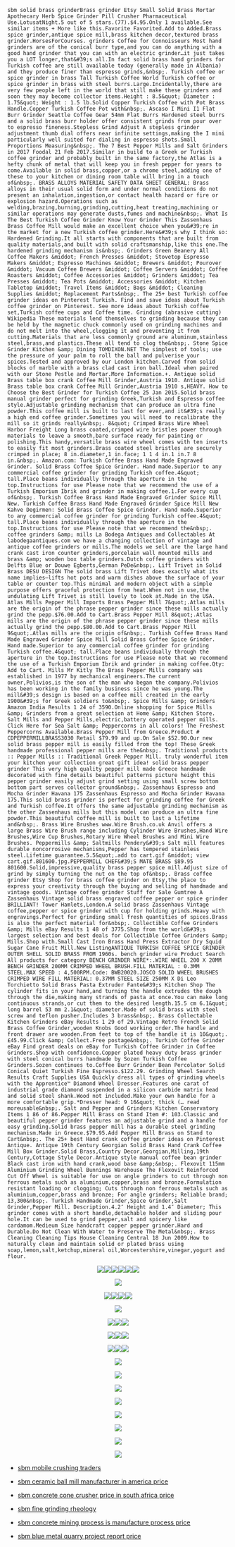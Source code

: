 
```
sbm solid brass grinderBrass grinder Etsy Small Solid Brass Mortar Apothecary Herb Spice Grinder Pill Crusher Pharmaceutical Use.LotusatNight.5 out of 5 stars.(77).$4.95.Only 1 available.See similar items + More like this.Favorite Favorited.Add to Added.Brass spice grinder,antique spice mill,brass kitchen decor,textured brass grinder.HorsesForCourses. grinders Coffee for Connoisseurs Most hand grinders are of the conical burr type,and you can do anything with a good hand grinder that you can with an electric grinder…it just takes you a LOT longer,that&#39;s all.In fact solid brass hand grinders for Turkish coffee are still available today (generally made in Albania) and they produce finer than espresso grinds,&nbsp;. Turkish coffee or spice grinder in brass Tall Turkish Coffee World Turkish coffee or spice grinder in brass with steel burrs.Large.Incidentally,there are very few people left in the world that still make these grinders and soon they may become collector items.Height : 8.5&quot; Diameter : 1.75&quot; Weight : 1.5 lb.Solid Copper Turkish Coffee with Pot Brass Handle.Copper Turkish Coffee Pot with&nbsp;. Ascaso I Mini I1 Flat Burr Grinder Seattle Coffee Gear 54mm Flat Burrs Hardened steel burrs and a solid brass burr holder offer consistent grinds from pour over to espresso fineness.Stepless Grind Adjust A stepless grinder adjustment thumb dial offers near infinite settings,making the I mini particularly well suited for dialing in espresso shots.Small Proportions Measuring&nbsp;. The 7 Best Pepper Mills and Salt Grinders in 2017 Foodal 21 Feb 2017.Similar in build to a Greek or Turkish coffee grinder and probably built in the same factory,the Atlas is a hefty chunk of metal that will keep you in fresh pepper for years to come.Available in solid brass,copper,or a chrome steel,adding one of these to your kitchen or dining room table will bring in a touch of&nbsp;. BRASS ALLOYS MATERIAL SAFETY DATA SHEET GENERAL: Brass alloys in their usual solid form and under normal conditions do not present an inhalation,ingestion,or contact health hazard or fire or explosion hazard.Operations such as welding,brazing,burning,grinding,cutting,heat treating,machining or similar operations may generate dusts,fumes and machine&nbsp;. What Is The Best Turkish Coffee Grinder Know Your Grinder This Zassenhaus Brass Coffee Mill would make an excellent choice when you&#39;re in the market for a new Turkish coffee grinder.Here&#39;s why I think so: Hardened Grinding.It all starts with components that are built from quality materials,and built with solid craftsmanship,like this one.The hardened grinding mechanism is&nbsp;. Grinders Green Beanery All Coffee Makers &middot; French Presses &middot; Stovetop Espresso Makers &middot; Espresso Machines &middot; Brewers &middot; Pourover &middot; Vacuum Coffee Brewers &middot; Coffee Servers &middot; Coffee Roasters &middot; Coffee Accessories &middot; Grinders &middot; Tea Presses &middot; Tea Pots &middot; Accessories &middot; Kitchen Tabletop &middot; Travel Items &middot; Bags &middot; Cleaning Supplies &middot; Replacement Parts&nbsp;. The 25+ best Turkish coffee grinder ideas on Pinterest Turkish. Find and save ideas about Turkish coffee grinder on Pinterest. See more ideas about Turkish coffee set,Turkish coffee cups and Coffee time. Grinding (abrasive cutting) Wikipedia These materials lend themselves to grinding because they can be held by the magnetic chuck commonly used on grinding machines and do not melt into the wheel,clogging it and preventing it from cutting.Materials that are less commonly ground are aluminum,stainless steel,brass,and plastics.These all tend to clog the&nbsp;. Stone Spice Grinder Kitchen &amp; Dining TOMDIXON.NET The simplest of tools; use the pressure of your palm to roll the ball and pulverise your spices.Tested and approved by our London kitchen.Carved from solid blocks of marble with a brass clad cast iron ball.Ideal when paired with our Stone Pestle and Mortar.More Information.+. Antique solid Brass table box crank Coffee Mill Grinder,Austria 1910. Antique solid Brass table box crank Coffee Mill Grinder,Austria 1910 s,HEAVY. How to Choose the Best Grinder for Turkish Coffee 25 Jan 2015.Solid brass manual grinder perfect for grinding Greek,Turkish and Espresso coffee style.Adjustable grinding mechanism that can produce an ultra fine powder.This coffee mill is built to last for ever,and it&#39;s really a high end coffee grinder.Sometimes you will need to recalibrate the mill so it grinds really&nbsp;. 8&quot; Crimped Brass Wire Wheel Harbor Freight Long brass coated,crimped wire bristles power through materials to leave a smooth,bare surface ready for painting or polishing.This handy,versatile brass wire wheel comes with ten inserts to easily fit most grinders.Brass coated steel bristles are securely crimped in place; 8 in.diameter,1 in.face; 1 1 4 in.1 in.7 8 in.&nbsp;. Amazon.com: Turkish Coffee Brass Hand Made Engraved Grinder. Solid Brass Coffee Spice Grinder. Hand made.Superior to any commercial coffee grinder for grinding Turkish coffee.4&quot; tall.Place beans individually through the aperture in the top.Instructions for use Please note that we recommend the use of a Turkish Emporium Ibrik and grinder in making coffee.1.For every cup of&nbsp;. Turkish Coffee Brass Hand Made Engraved Grinder Spice Mill New. Turkish Coffee Brass Hand Made Engraved Grinder Spice Mill New Kahve Degirmen: Solid Brass Coffee Spice Grinder. Hand made.Superior to any commercial coffee grinder for grinding Turkish coffee.4&quot; tall.Place beans individually through the aperture in the top.Instructions for use Please note that we recommend the&nbsp;. coffee grinders &amp; mills La Bodega Antiques and Collectables At labodegaantiques.com we have a changing collection of vintage and antique coffee grinders or mills.The models we sell are the large hand crank cast iron counter grinders,porcelain wall mounted mills and brass &amp; wooden box table grinders.Dutch coffee grinders with Delfts Blue or Douwe Egberts,German PeDe&nbsp;. Lift Trivet in Solid Brass DESU DESIGN The solid brass Lift Trivet does exactly what its name implies—lifts hot pots and warm dishes above the surface of your table or counter top.This minimal and modern object with a simple purpose offers graceful protection from heat.When not in use,the undulating Lift Trivet is still lovely to look at.Made in the USA. Atlas Mills Pepper Mill Imports Brass Pepper Mill 7&quot;.Atlas mills are the origin of the phrase pepper grinder since these mills actually grind the pepp.$76.00.Add to Cart.Brass Pepper Mill 8&quot;.Atlas mills are the origin of the phrase pepper grinder since these mills actually grind the pepp.$80.00.Add to Cart.Brass Pepper Mill 9&quot;.Atlas mills are the origin of&nbsp;. Turkish Coffee Brass Hand Made Engraved Grinder Spice Mill Solid Brass Coffee Spice Grinder. Hand made.Superior to any commercial coffee grinder for grinding Turkish coffee.4&quot; tall.Place beans individually through the aperture in the top.Instructions for use Please note that we recommend the use of a Turkish Emporium Ibrik and grinder in making coffee.Qty: Add to Cart. Mills Mr Kitly The Brass Pepper Mills company was established in 1977 by mechanical engineers.The current owner,Polivios,is the son of the man who began the company.Polivios has been working in the family business since he was young.The mill&#39;s design is based on a coffee mill created in the early 1900&#39;s for Greek soldiers to&nbsp;. Spice Mills &amp; Grinders Amazon India Results 1 24 of 3590.Online shopping for Spice Mills &amp; Grinders from a great selection at Home &amp; Kitchen Store. Salt Mills and Pepper Mills,electric,battery operated pepper mills. Click Here for Sea Salt &amp; Peppercorns in all colors! The Freshest Peppercorns Available.Brass Pepper Mill from Greece.Product # CDPEPPERMILLBRASS3030 Retail $79.99 and up.On Sale $52.90.Our new solid brass pepper mill is easily filled from the top! These Greek handmade professional pepper mills are the&nbsp;. Traditional products :: Pepper Mills :: Traditional Greek Pepper Mill. truly wonderful item your kitchen your collection great gift idea! solid brass pepper grinder This very high quality pepper mill made Greece handmade decorated with fine details beautiful patterns picture height this pepper grinder easily adjust grind setting using small screw bottom bottom part serves collector ground&nbsp;. Zassenhaus Espresso and Mocha Grinder Havana 175 Zassenhaus Espresso and Mocha Grinder Havana 175.This solid brass grinder is perfect for grinding coffee for Greek and Turkish coffee.It offers the same adjustable grinding mechanism as the other Zassenhaus mills but this model can produce an ultra fine powder.This beautiful coffee mill is built to last a lifetime and&nbsp;. Brass Wire Brushes www.Wire Brush.co.uk Anvil offers a large Brass Wire Brush range including Cylinder Wire Brushes,Hand Wire Brushes,Wire Cup Brushes,Rotary Wire Wheel Brushes and Mini Wire Brushes. Peppermills &amp; Saltmills Pendery&#39;s Salt mill features durable noncorrosive mechanisms,Pepper has tempered stainless steel.Lifetime guarantee.5.5&quot;.add to cart.gif &middot; view cart.gif.801600.jpg.PEPPERMILL CHEF&#39;S MATE BRASS $89.95 801600.Solid,impressive,quality brass pepper spice mill.Adjust size of grind by simply turning the nut on the top of&nbsp;. Brass coffee grinder Etsy Shop for brass coffee grinder on Etsy,the place to express your creativity through the buying and selling of handmade and vintage goods. Vintage coffee grinder Stuff for Sale Gumtree A Zassenhaus Vintage solid brass engraved coffee pepper or spice grinder BRILLIANT! Tower Hamlets,London.A solid brass Zassenhaus Vintage coffee,pepper or spice grinder with cup for holding grinds.Heavy with engravings.Perfect for grinding small fresh quantities of spices.Brass is also the perfect material for&nbsp;. Collectible Coffee Grinders &amp; Mills eBay Results 1 48 of 3775.Shop from the world&#39;s largest selection and best deals for Collectible Coffee Grinders &amp; Mills.Shop with.Small Cast Iron Brass Hand Press Extractor Dry Squid Sugar Cane Fruit Mill.New ListingANTIQUE TURKISH COFFEE SPICE GRINDER OUTER SHELL SOLID BRASS FROM 1960s. bench grinder wire Product Search All products for category BENCH GRINDER WIRE*:.WIRE WHEEL 200 X 20MM BENCH GRINDER 200MM CRIMPED WHEEL BRUSH.FILL MATERIAL : 0.3MM STEEL.MAX SPEED : 4,500RPM.Code: BWB20020.JOSCO SOLID WHEEL BRUSHES CRIMPED WIRE FILL MATERIAL: 0.37MM STEEL SIZE 250MM X Di Leo Torchietto Solid Brass Pasta Extruder Fante&#39;s Kitchen Shop The cylinder fits in your hand,and turning the handle extrudes the dough through the die,making many strands of pasta at once.You can make long continuous strands,or cut them to the desired length.15.5 cm 6.1&quot; long barrel 53 mm 2.1&quot; diameter.Made of solid brass with steel screw and teflon pusher.Includes 3 brass&nbsp;. Brass Collectable Kitchen Grinders eBay Results 1 29 of 29.Vintage Retro French Solid Brass Coffee Grinder,wooden Knobs Good working order.The handle and front drawer are wooden.From feet to top of the handle it is 10&quot;.£45.99.Click &amp; Collect.Free postage&nbsp;. Turkish Coffee Grinder eBay Find great deals on eBay for Turkish Coffee Grinder in Coffee Grinders.Shop with confidence.Copper plated heavy duty brass grinder with steel conical burrs handmade by Sozen Turkish Coffee Grinders.Sozen continues to.Coffee Burr Grinder Bean Percolator Solid Conical Quiet Turkish Fine Espresso.$122.29. Grinding Wheel Search Results Craft Supplies USA Quickly dress all types of grinding wheels with the Apprentice™ Diamond Wheel Dresser.Features one carat of industrial grade diamond suspended in a silicon carbide matrix head and solid steel shank.Wood not included.Make your own handle for a more comfortable grip.*Dresser head: 9 16&quot; thick (… read moreusable&nbsp;. Salt and Pepper and Grinders Kitchen Conservatory Items 1 86 of 86.Pepper Mill Brass on Stand Item #: 103.Classic and beautiful pepper grinder features an adjustable grind and a handle for easy grinding.Solid brass pepper mill has a durable steel grinding mechanism.Made in Greece.$79.95.Add Pepper Mill Brass on Stand to Cart&nbsp;. The 25+ best Hand crank coffee grinder ideas on Pinterest Antique. Antique 19th Century Georgian Solid Brass Hand Crank Coffee Mill Box Grinder.Solid Brass,Country Decor,Georgian,Milling,19th Century,Cottage Style Decor.Antique style manual coffee bean grinder Black cast iron with hand crank,wood base &amp;&nbsp;. Flexovit 115mm Aluminium Grinding Wheel Bunnings Warehouse The Flexovit Reinforced Cut Off Wheel is suitable for use on angle grinders to cut through non ferrous metals such as aluminium,copper,brass and bronze.Formulation resistant loading or clogging; Cuts through non ferrous metals such as aluminium,copper,brass and bronze; For angle grinders; Reliable brand; 13,300&nbsp;. Turkish Handmade Grinder,Spice Grinder,Salt Grinder,Pepper Mill. Description.4.2″ Height and 1.4″ Diameter; This grinder comes with a short handle,detachable holder and sliding pour hole.It can be used to grind pepper,salt and spicery like cardamom.Medieum Size handcraft copper pepper grinder.Hard and Durable.Do Not Clean With Water to Preserve The Metal&nbsp;. Brass Cleaning Cleaning Tips House Cleaning Central 18 Jun 2009.How to naturally clean and maintain solid or plated brass using soap,lemon,salt,ketchup,mineral oil,Worcestershire,vinegar,yogurt and flour. 
```

<div align="center">
  
<a rel="nofollow" href="https://m.shibang-china.com?f=github&k=sbm+solid+brass+grinder"><img src="https://static.shibang-china.com/en/l.png"></a><img src="https://static.shibang-china.com/en/hw.png"><a rel="nofollow" href="https://m.shibang-china.com/product/?f=github&k=sbm+solid+brass+grinder"><img src="https://static.shibang-china.com/en/p.png"></a><a rel="nofollow" href="https://m.shibang-china.com/cases/?f=github&k=sbm+solid+brass+grinder"><img src="https://static.shibang-china.com/en/c.png"></a><a rel="nofollow" href="https://m.shibang-china.com/news/?f=github&k=sbm+solid+brass+grinder"><img src="https://static.shibang-china.com/en/n.png"></a><a rel="nofollow" href="https://m.shibang-china.com?f=github&k=sbm+solid+brass+grinder"><img src="https://static.shibang-china.com/en/m.png"></a>

<a rel="nofollow" href="https://m.shibang-china.com/product/?f=github&k=sbm+solid+brass+grinder"><img src="https://static.shibang-china.com/en/b.jpg"></a>
  
<a rel="nofollow" href="https://m.shibang-china.com/solution-aggregate.html?f=github&k=sbm+solid+brass+grinder"><img src="https://static.shibang-china.com/en/a.jpg"></a><a rel="nofollow" href="https://m.shibang-china.com/solution-mine.html?f=github&k=sbm+solid+brass+grinder"><img src="https://static.shibang-china.com/en/m.jpg"></a><a rel="nofollow" href="https://m.shibang-china.com/solution-mill.html?f=github&k=sbm+solid+brass+grinder"><img src="https://static.shibang-china.com/en/g.jpg"></a><a rel="nofollow" href="https://m.shibang-china.com/solution-epc.html?f=github&k=sbm+solid+brass+grinder"><img src="https://static.shibang-china.com/en/e.jpg"></a>

<a rel="nofollow" href="https://m.shibang-china.com/product/?f=github&k=sbm+solid+brass+grinder"><img src="https://static.shibang-china.com/en/a-p.png"></a>

<a rel="nofollow" href="https://m.shibang-china.com/product/crusher/c6x.html?f=github&k=sbm+solid+brass+grinder"><img src="https://static.shibang-china.com/en/j.jpg"></a><a rel="nofollow" href="https://m.shibang-china.com/product/crusher/ci5x.html?f=github&k=sbm+solid+brass+grinder"><img src="https://static.shibang-china.com/en/i.jpg"></a><a rel="nofollow" href="https://m.shibang-china.com/product/crusher/hst.html?f=github&k=sbm+solid+brass+grinder"><img src="https://static.shibang-china.com/en/c.jpg"></a>

<a rel="nofollow" href="https://m.shibang-china.com/product/mill/mtw.html?f=github&k=sbm+solid+brass+grinder"><img src="https://static.shibang-china.com/en/mtw.jpg"></a><a rel="nofollow" href="https://m.shibang-china.com/product/mill/scm.html?f=github&k=sbm+solid+brass+grinder"><img src="https://static.shibang-china.com/en/scm.jpg"></a><a rel="nofollow" href="https://m.shibang-china.com/product/mill/lm.html?f=github&k=sbm+solid+brass+grinder"><img src="https://static.shibang-china.com/en/lm.jpg"></a>

<a rel="nofollow" href="https://m.shibang-china.com/product/sand/vsi6x.html?f=github&k=sbm+solid+brass+grinder"><img src="https://static.shibang-china.com/en/6x.jpg"></a><a rel="nofollow" href="https://m.shibang-china.com/product/sand/vu.html?f=github&k=sbm+solid+brass+grinder"><img src="https://static.shibang-china.com/en/vu.jpg"></a><a rel="nofollow" href="https://m.shibang-china.com/product/mobile/klun.html?f=github&k=sbm+solid+brass+grinder"><img src="https://static.shibang-china.com/en/k.jpg"></a>

<a rel="nofollow" href="https://m.shibang-china.com/cases/?f=github&k=sbm+solid+brass+grinder"><img src="https://static.shibang-china.com/en/case.png"></a>

<a rel="nofollow" href="https://m.shibang-china.com/cases/aggregate/202.html?f=github&k=sbm+solid+brass+grinder"><img src="https://static.shibang-china.com/en/c-1.jpg"></a>

<a rel="nofollow" href="https://m.shibang-china.com/cases/aggregate/203.html?f=github&k=sbm+solid+brass+grinder"><img src="https://static.shibang-china.com/en/c-2.jpg"></a>

<a rel="nofollow" href="https://m.shibang-china.com/cases/mill/123.html?f=github&k=sbm+solid+brass+grinder"><img src="https://static.shibang-china.com/en/c-3.jpg"></a>

<a rel="nofollow" href="https://m.shibang-china.com/contact_us.html?f=github&k=sbm+solid+brass+grinder"><img src="https://static.shibang-china.com/en/contact.png"></a>

<a rel="nofollow" href="https://swt.shibang-china.com/?f=github&k=sbm+solid+brass+grinder"><img src="https://static.shibang-china.com/en/chat.png"></a>

<a rel="nofollow" href="https://whatsapp.shibangsoft.com/WhatsApp.php?f=github&k=sbm+solid+brass+grinder"><img src="https://static.shibang-china.com/en/whatsapp.png"></a>

<a rel="nofollow" href="https://m.shibang-china.com/?f=github&k=sbm+solid+brass+grinder"><img src="https://static.shibang-china.com/en/website.png"></a>

</div>


* [sbm mobile crushing traders](sbm%20mobile%20crushing%20traders.md)

* [sbm ceramic ball mill manufacturer in america price](sbm%20ceramic%20ball%20mill%20manufacturer%20in%20america%20price.md)

* [sbm concrete cone crusher price in south africa price](sbm%20concrete%20cone%20crusher%20price%20in%20south%20africa%20price.md)

* [sbm fine grinding rheology](sbm%20fine%20grinding%20rheology.md)

* [sbm concrete mining process is manufacture process price](sbm%20concrete%20mining%20process%20is%20manufacture%20process%20price.md)

* [sbm blue metal quarry project report price](sbm%20blue%20metal%20quarry%20project%20report%20price.md)